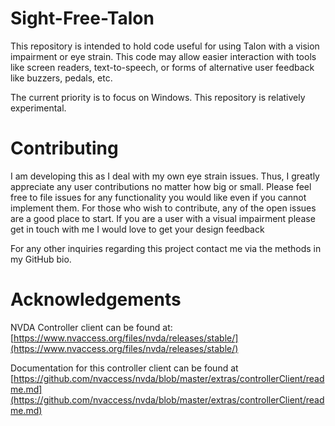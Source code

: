 # Sight-Free-Talon

This repository is intended to hold code useful for using Talon with a vision impairment or eye strain. This code may allow easier interaction with tools like screen readers, text-to-speech, or forms of alternative user feedback like buzzers, pedals, etc.

The current priority is to focus on Windows. This repository is relatively experimental.

# Contributing

I am developing this as I deal with my own eye strain issues. Thus, I greatly appreciate any user contributions no matter how big or small. Please feel free to file issues for any functionality you would like even if you cannot implement them. For those who wish to contribute, any of the open issues are a good place to start. If you are a user with a visual impairment please get in touch with me I would love to get your design feedback

For any other inquiries regarding this project contact me via the methods in my GitHub bio.

# Acknowledgements

NVDA Controller client can be found at: [https://www.nvaccess.org/files/nvda/releases/stable/](https://www.nvaccess.org/files/nvda/releases/stable/)

Documentation for this controller client can be found at
[https://github.com/nvaccess/nvda/blob/master/extras/controllerClient/readme.md](https://github.com/nvaccess/nvda/blob/master/extras/controllerClient/readme.md)
